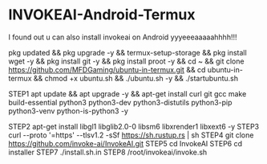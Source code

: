# INVOKEAI-Android-Termux
I found out u can also install invokeai on Android yyyeeeaaaaahhhh!!!




pkg updated && pkg upgrade -y && termux-setup-storage &&
pkg install wget -y && pkg install git -y && pkg install proot -y &&
cd ~ && git clone https://github.com/MFDGaming/ubuntu-in-termux.git && cd ubuntu-in-termux && chmod +x ubuntu.sh && ./ubuntu.sh -y && ./startubuntu.sh 

STEP1
apt update && apt upgrade -y && apt-get install curl git gcc make build-essential python3 python3-dev python3-distutils python3-pip python3-venv python-is-python3 -y 

STEP2
apt-get install libgl1 libglib2.0-0 libsm6 libxrender1 libxext6 -y
STEP3
curl --proto '=https' --tlsv1.2 -sSf https://sh.rustup.rs | sh
STEP4
git clone https://github.com/invoke-ai/InvokeAI.git
STEP5
cd InvokeAI
STEP6
cd installer
STEP7
./install.sh.in
STEP8
/root/invokeai/invoke.sh
